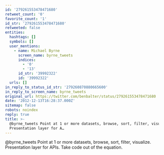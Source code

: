 ```yaml
---
id: '279261553478471680'
retweet_count: '0'
favorite_count: '1'
id_str: '279261553478471680'
retweeted: false
entities:
  hashtags: []
  symbols: []
  user_mentions:
    - name: Michael Byrne
      screen_name: byrne_tweets
      indices:
        - '0'
        - '13'
      id_str: '39992322'
      id: '39992322'
  urls: []
in_reply_to_status_id_str: '279260870880665600'
in_reply_to_screen_name: byrne_tweets
original_url: https://twitter.com/benbalter/status/279261553478471680
date: '2012-12-13T16:28:37.000Z'
sitemap: false
robots: noindex
reply: true
title: >-
  @byrne_tweets Point at 1 or more datasets, browse, sort, filter, visualize.
  Presentation layer for A…
---
```


@byrne_tweets Point at 1 or more datasets, browse, sort, filter, visualize. Presentation layer for APIs. Take code out of the equation.